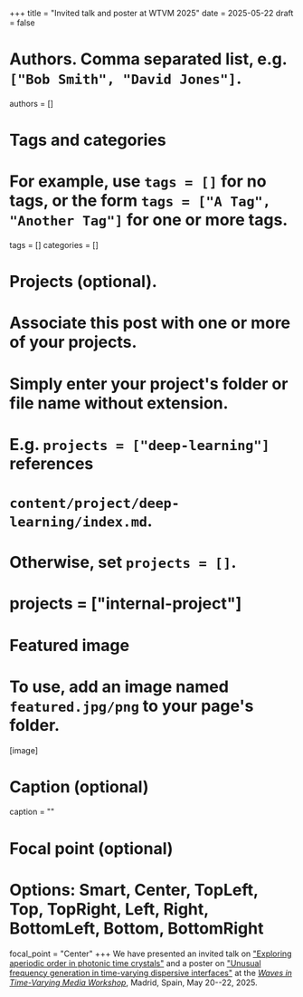 +++
title = "Invited talk and poster at WTVM 2025"
date = 2025-05-22
draft = false

# Authors. Comma separated list, e.g. `["Bob Smith", "David Jones"]`.
authors = []

# Tags and categories
# For example, use `tags = []` for no tags, or the form `tags = ["A Tag", "Another Tag"]` for one or more tags.
tags = []
categories = []

# Projects (optional).
#   Associate this post with one or more of your projects.
#   Simply enter your project's folder or file name without extension.
#   E.g. `projects = ["deep-learning"]` references
#   `content/project/deep-learning/index.md`.
#   Otherwise, set `projects = []`.
# projects = ["internal-project"]

# Featured image
# To use, add an image named `featured.jpg/png` to your page's folder.
[image]
  # Caption (optional)
  caption = ""

  # Focal point (optional)
  # Options: Smart, Center, TopLeft, Top, TopRight, Left, Right, BottomLeft, Bottom, BottomRight
  focal_point = "Center"
+++
We have presented an invited talk on
["Exploring aperiodic order in photonic time crystals"](/publication/coppolaro-WTVM-2025/) and a poster on ["Unusual frequency generation in time-varying dispersive interfaces"](/publication/coppolaro-WTVM-2025/)
at the *[Waves in Time-Varying Media Workshop]*,
Madrid, Spain, May 20--22, 2025.

[Waves in Time-Varying Media Workshop]: https://meta4d.co.uk/waves-in-time-varying-media-workshop